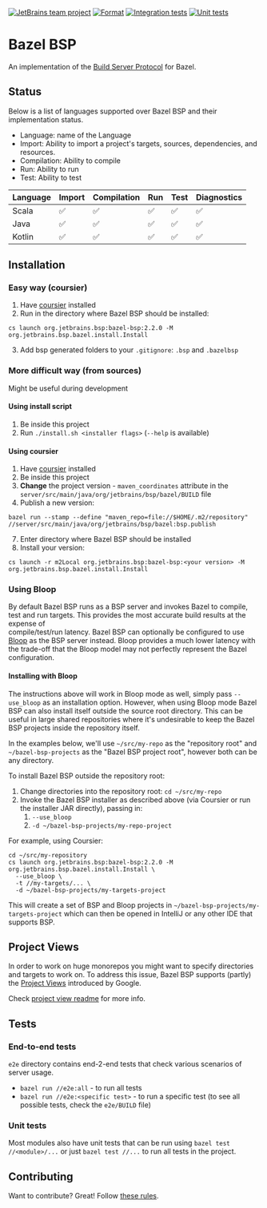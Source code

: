 [![JetBrains team project](http://jb.gg/badges/team.svg)](https://confluence.jetbrains.com/display/ALL/JetBrains+on+GitHub)
[![Format](https://github.com/JetBrains/bazel-bsp/actions/workflows/format.yml/badge.svg)](https://github.com/JetBrains/bazel-bsp/actions/workflows/format.yml)
[![Integration tests](https://github.com/JetBrains/bazel-bsp/actions/workflows/integration-tests.yml/badge.svg)](https://github.com/JetBrains/bazel-bsp/actions/workflows/integration-tests.yml)
[![Unit tests](https://github.com/JetBrains/bazel-bsp/actions/workflows/unit-tests.yml/badge.svg)](https://github.com/JetBrains/bazel-bsp/actions/workflows/unit-tests.yml)

# Bazel BSP

An implementation of the [Build Server Protocol](https://github.com/build-server-protocol/build-server-protocol) for
Bazel.

## Status

Below is a list of languages supported over Bazel BSP and their implementation status.

- Language: name of the Language
- Import: Ability to import a project's targets, sources, dependencies, and resources.
- Compilation: Ability to compile
- Run: Ability to run
- Test: Ability to test

| Language | Import | Compilation | Run | Test | Diagnostics |
| - | - | - | - | - | - |
| Scala | ✅ | ✅ | ✅ | ✅ | ✅ |
| Java | ✅ | ✅ | ✅ | ✅ | ✅ |
| Kotlin | ✅ | ✅ | ✅ | ✅ | ✅ |

## Installation

### Easy way (coursier)

1. Have [coursier](https://get-coursier.io/docs/cli-installation) installed
2. Run in the directory where Bazel BSP should be installed:

```
cs launch org.jetbrains.bsp:bazel-bsp:2.2.0 -M org.jetbrains.bsp.bazel.install.Install
```

3. Add bsp generated folders to your `.gitignore`: `.bsp` and `.bazelbsp`

### More difficult way (from sources)

Might be useful during development

#### Using install script

1. Be inside this project
2. Run `./install.sh <installer flags>` (`--help` is available)

#### Using coursier

1. Have [coursier](https://get-coursier.io/docs/cli-installation) installed
2. Be inside this project
3. **Change** the project version - `maven_coordinates` attribute in
   the `server/src/main/java/org/jetbrains/bsp/bazel/BUILD` file
4. Publish a new version:

```
bazel run --stamp --define "maven_repo=file://$HOME/.m2/repository" //server/src/main/java/org/jetbrains/bsp/bazel:bsp.publish
```

7. Enter directory where Bazel BSP should be installed
8. Install your version:

```
cs launch -r m2Local org.jetbrains.bsp:bazel-bsp:<your version> -M org.jetbrains.bsp.bazel.install.Install
```

### Using Bloop

By default Bazel BSP runs as a BSP server and invokes Bazel to compile, test and run targets. 
This provides the most accurate build results at the expense of  
compile/test/run latency.  Bazel BSP can optionally be configured to use [Bloop](https://scalacenter.github.io/bloop/) 
as the BSP server instead. Bloop provides a much lower latency with the trade-off that the Bloop model
may not perfectly represent the Bazel configuration.

#### Installing with Bloop

The instructions above will work in Bloop mode as well, simply pass ``--use_bloop`` as an installation option.
However, when using Bloop mode Bazel BSP can also install itself outside the source root directory.  This can
be useful in large shared repositories where it's undesirable to keep the Bazel BSP projects inside the 
repository itself.

In the examples below, we'll use ``~/src/my-repo`` as the "repository root" and ``~/bazel-bsp-projects`` as the 
"Bazel BSP project root", however both can be any directory.

To install Bazel BSP outside the repository root:

1) Change directories into the repository root: ``cd ~/src/my-repo``
2) Invoke the Bazel BSP installer as described above (via Coursier or run the installer JAR directly), passing in:
   1) ``--use_bloop``
   2) ``-d ~/bazel-bsp-projects/my-repo-project``
   
For example, using Coursier:

```shell
cd ~/src/my-repository
cs launch org.jetbrains.bsp:bazel-bsp:2.2.0 -M org.jetbrains.bsp.bazel.install.Install \
  --use_bloop \
  -t //my-targets/... \
  -d ~/bazel-bsp-projects/my-targets-project 
```

This will create a set of BSP and Bloop projects in ``~/bazel-bsp-projects/my-targets-project`` which can then be opened 
in IntelliJ or any other IDE that supports BSP.  

## Project Views

In order to work on huge monorepos you might want to specify directories and targets to work on. To address this issue,
Bazel BSP supports (partly) the [Project Views](https://ij.bazel.build/docs/project-views.html) introduced by Google.

Check [project view readme](executioncontext/projectview/README.md) for more info.

## Tests

### End-to-end tests

`e2e` directory contains end-2-end tests that check various scenarios of server usage.

- `bazel run //e2e:all` - to run all tests
- `bazel run //e2e:<specific test>` - to run a specific test (to see all possible tests, check the `e2e/BUILD` file)

### Unit tests

Most modules also have unit tests that can be run using `bazel test //<module>/...` or just `bazel test //...` to run
all tests in the project.

## Contributing

Want to contribute? Great! Follow [these rules](docs/dev/CONTRIBUTING.md).
